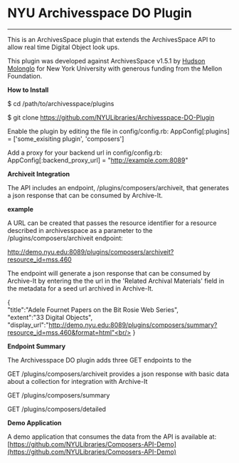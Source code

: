 # NYU Archivesspace DO Plugin
***


This is an ArchivesSpace plugin that extends the ArchivesSpace API to allow real time Digital Object look ups.

This plugin was developed against ArchivesSpace v1.5.1 by [Hudson Molonglo](https://github.com/hudmol/composers) for New York University with generous funding from the Mellon Foundation.

**How to Install**

$ cd /path/to/archivesspace/plugins

$ git clone https://github.com/NYULibraries/Archivesspace-DO-Plugin

Enable the plugin by editing the file in config/config.rb: AppConfig[:plugins] = ['some_exisiting plugin', 'composers']

Add a proxy for your backend url in config/config.rb: AppConfig[:backend_proxy_url] = "http://example.com:8089"

**Archiveit Integration**

The API includes an endpoint, /plugins/composers/archiveit, that generates a json response that can be consumed by Archive-It. 

**example**

A URL can be created that passes the resource identifier for a resource described in archivesspace as a parameter to the /plugins/composers/archiveit endpoint:

http://demo.nyu.edu:8089/plugins/composers/archiveit?resource_id=mss.460

The endpoint will generate a json response that can be consumed by Archive-It by entering the the url in the 'Related Archival Materials' field in the metadata for a seed url archived in Archive-It. 

{ <br/> 
  "title":"Adele Fournet Papers on the Bit Rosie Web Series",<br/>
  "extent":"33 Digital Objects",<br/>
  "display_url":"http://demo.nyu.edu:8089/plugins/composers/summary?resource_id=mss.460&format=html"<br/>
}<br/>

**Endpoint Summary**

The Archivesspace DO plugin adds three GET endpoints to the 

GET /plugins/composers/archiveit
provides a json response with basic data about a collection for integration with Archive-It 

GET /plugins/composers/summary

GET /plugins/composers/detailed

**Demo Application**

A demo application that consumes the data from the API is available at: [https://github.com/NYULibraries/Composers-API-Demo](https://github.com/NYULibraries/Composers-API-Demo)
